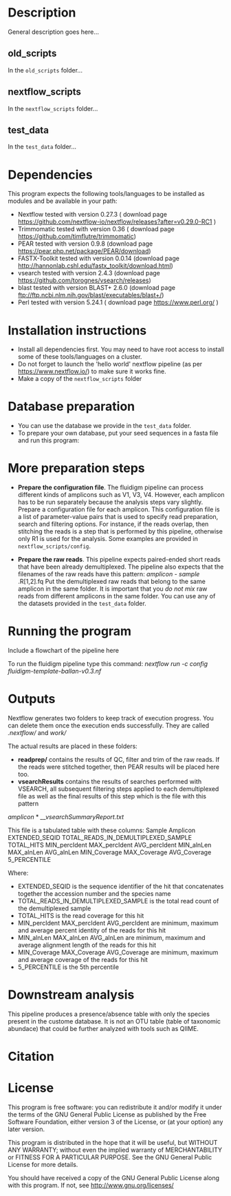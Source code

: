 # Description

General description goes here...
## old_scripts
In the `old_scripts` folder...

## nextflow_scripts
In the `nextflow_scripts` folder...

## test_data
In the `test_data` folder...

# Dependencies

This program expects the following tools/languages to be installed as modules and be available in your path:

- Nextflow        tested with version 0.27.3  ( download page https://github.com/nextflow-io/nextflow/releases?after=v0.29.0-RC1 )
- Trimmomatic     tested with version 0.36    ( download page https://github.com/timflutre/trimmomatic)
- PEAR            tested with version   0.9.8 (download page https://pear.php.net/package/PEAR/download)
- FASTX-Toolkit   tested with version  0.0.14 (download page http://hannonlab.cshl.edu/fastx_toolkit/download.html)
- vsearch         tested with version 2.4.3   (download page https://github.com/torognes/vsearch/releases)
- blast           tested with version BLAST+ 2.6.0  (download page ftp://ftp.ncbi.nlm.nih.gov/blast/executables/blast+/)
- Perl            tested with version 5.24.1  ( download page https://www.perl.org/ )

# Installation instructions

- Install all dependencies first. You may need to have root access to install some of these tools/languages on a cluster.
- Do not forget to launch the 'hello world' nextflow pipeline (as per https://www.nextflow.io/) to make sure it works fine.
- Make a copy of the  `nextflow_scripts` folder 

# Database preparation
- You can use the database we provide in the  `test_data` folder.
- To prepare your own database, put your seed sequences in a fasta file and run this program:

# More preparation steps

- <b>Prepare the configuration file</b>.
The fluidigm pipeline can process different kinds of amplicons such as V1, V3, V4. However, each amplicon has to be run separately because the analysis steps vary slightly. 
Prepare a configuration file for each amplicon. This configuration file is a list of parameter-value pairs that is used to specify read preparation, search and filtering options. For instance, if the reads overlap, then stitching the reads is a step that is performed by this pipeline, otherwise only R1 is used for the analysis. Some examples are provided in `nextflow_scripts/config`.

- <b>Prepare the raw reads</b>.
This pipeline expects paired-ended short reads that have been already demultiplexed.
The pipeline also expects that the filenames of the raw reads have this pattern: <i> amplicon </i> -  <i> sample </i> .R[1,2].fq
Put the demultiplexed raw reads that belong to the same amplicon in the same folder. 
It is important that you <i> do not mix </i> raw reads from different amplicons in the same folder. 
You can use any of the datasets provided in the  `test_data` folder.

# Running the program
Include a flowchart of the pipeline here

To run the fluidigm pipeline type this command: <i> nextflow run -c config fluidigm-template-ballan-v0.3.nf  </i>

# Outputs
Nextflow generates two folders to keep track of execution progress. You can delete them once the execution ends successfully. They are called <i>.nextflow/ </i> and <i>work/ </i>

The actual results are placed in these folders: 
- <b>readprep/</b>  contains the results of QC, filter and trim of the raw reads. If the reads were stitched together, then PEAR results will be placed here too.
- <b>vsearchResults</b> contains the results of searches performed with VSEARCH, all subsequent filtering steps applied to each demultiplexed file as well as the final results of this step which is the file with this pattern 

<i> amplicon </i> * <i>__vsearchSummaryReport.txt</i>

This file is a tabulated table with these columns: Sample	Amplicon	EXTENDED_SEQID	TOTAL_READS_IN_DEMULTIPLEXED_SAMPLE	TOTAL_HITS	MIN_percIdent	MAX_percIdent	AVG_percIdent	MIN_alnLen	MAX_alnLen	AVG_alnLen	MIN_Coverage	MAX_Coverage	AVG_Coverage	5_PERCENTILE

Where:
- EXTENDED_SEQID is the sequence identifier of the hit that concatenates together the accession number and the species name
- TOTAL_READS_IN_DEMULTIPLEXED_SAMPLE is the total read count of the demultiplexed sample
- TOTAL_HITS is the read coverage for this hit
- MIN_percIdent	MAX_percIdent	AVG_percIdent are minimum, maximum and average percent identity of the reads for this hit
- MIN_alnLen	MAX_alnLen	AVG_alnLen are minimum, maximum and average alignment length of the reads for this hit
- MIN_Coverage	MAX_Coverage	AVG_Coverage are minimum, maximum and average coverage of the reads for this hit
- 5_PERCENTILE is the 5th percentile 

# Downstream analysis
This pipeline produces a presence/absence table with only the species present in the custome database. 
It is not an OTU table (table of taxonomic abundace) that could be further analyzed with tools such as QIIME.

# Citation

# License
This program is free software: you can redistribute it and/or modify it under the terms of the GNU General Public License as published by the Free Software Foundation, either version 3 of the License, or (at your option) any later version.

This program is distributed in the hope that it will be useful, but WITHOUT ANY WARRANTY; without even the implied warranty of MERCHANTABILITY or FITNESS FOR A PARTICULAR PURPOSE. See the GNU General Public License for more details.

You should have received a copy of the GNU General Public License along with this program. If not, see http://www.gnu.org/licenses/




